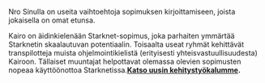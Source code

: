 Nro Sinulla on useita vaihtoehtoja sopimuksen kirjoittamiseen, joista jokaisella on omat etunsa. 

Kairo on äidinkielenään Starknet-sopimus, joka parhaiten ymmärtää Starknetin skaalautuvan potentiaalin. Toisaalta useat ryhmät kehittävät transpilotteja muista ohjelmointikielistä (erityisesti yhteisvastuullisuudesta) Kairoon. Tällaiset muuntajat helpottavat olemassa olevien sopimusten nopeaa käyttöönottoa Starknetissa.**[Katso uusin kehitystyökalumme](/developers/tools-resources).**